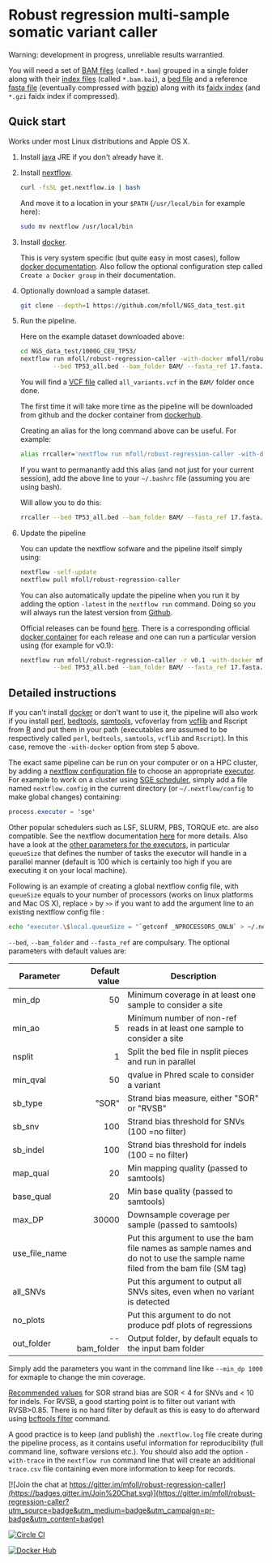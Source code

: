 # Robust regression multi-sample somatic variant caller

Warning: development in progress, unreliable results warrantied.

You will need a set of [BAM files](https://samtools.github.io/hts-specs/) (called `*.bam`) grouped in a single folder along with their [index files](http://www.htslib.org/doc/samtools.html) (called `*.bam.bai`), a [bed file](https://genome.ucsc.edu/FAQ/FAQformat.html#format1) and a reference [fasta file](https://en.wikipedia.org/wiki/FASTA_format) (eventually compressed with [bgzip](http://www.htslib.org/doc/tabix.html)) along with its [faidx index](http://www.htslib.org/doc/faidx.html) (and `*.gzi` faidx index if compressed).

## Quick start

Works under most Linux distributions and Apple OS X.

1. Install [java](https://java.com/download/) JRE if you don't already have it.

2. Install [nextflow](http://www.nextflow.io/).

	```bash
	curl -fsSL get.nextflow.io | bash
	```
	And move it to a location in your `$PATH` (`/usr/local/bin` for example here):
	```bash
	sudo mv nextflow /usr/local/bin
	```
3. Install [docker](https://www.docker.com).
	
	This is very system specific (but quite easy in most cases), follow  [docker documentation](https://docs.docker.com/installation/). Also follow the optional configuration step called `Create a Docker group` in their documentation.

4. Optionally download a sample dataset.

	```bash
	git clone --depth=1 https://github.com/mfoll/NGS_data_test.git
	```
5. Run the pipeline.
	
	Here on the example dataset downloaded above:
	```bash
	cd NGS_data_test/1000G_CEU_TP53/
	nextflow run mfoll/robust-regression-caller -with-docker mfoll/robust-regression-caller \
	         --bed TP53_all.bed --bam_folder BAM/ --fasta_ref 17.fasta.gz
	```
	
	You will find a [VCF file](https://samtools.github.io/hts-specs/) called `all_variants.vcf` in the `BAM/` folder once done.
	
	The first time it will take more time as the pipeline will be downloaded from github and the docker container from [dockerhub](https://hub.docker.com/r/mfoll/robust-regression-caller/).

	Creating an alias for the long command above can be useful. For example:
	```bash
	alias rrcaller='nextflow run mfoll/robust-regression-caller -with-docker mfoll/robust-regression-caller'
	```
	
	If you want to permanantly add this alias (and not just for your current session), add the above  line to your `~/.bashrc` file (assuming you are using bash).
	
	Will allow you to do this:
	```bash
	rrcaller --bed TP53_all.bed --bam_folder BAM/ --fasta_ref 17.fasta.gz
	```
6. Update the pipeline

	You can update the nextflow sofware and the pipeline itself simply using:
	```bash
	nextflow -self-update
	nextflow pull mfoll/robust-regression-caller
	```

	You can also automatically update the pipeline when you run it by adding the option `-latest` in the `nextflow run` command. Doing so you will always run the latest version from [Github](https://github.com/mfoll/robust-regression-caller).

	Official releases can be found [here](https://github.com/mfoll/robust-regression-caller/releases/). There is a corresponding official [docker container](https://hub.docker.com/r/mfoll/robust-regression-caller/) for each release and one can run a particular version using (for example for v0.1):
	```bash
	nextflow run mfoll/robust-regression-caller -r v0.1 -with-docker mfoll/robust-regression-caller:v0.1 \
	         --bed TP53_all.bed --bam_folder BAM/ --fasta_ref 17.fasta.gz
	```

## Detailed instructions

If you can't install [docker](https://www.docker.com) or don't want to use it, the pipeline will also work if you install [perl](https://www.perl.org),  [bedtools](http://bedtools.readthedocs.org/en/latest/), [samtools](http://www.htslib.org), vcfoverlay from [vcflib](https://github.com/ekg/vcflib) and Rscript from [R](https://www.r-project.org) and put them in your path (executables are assumed to be respectively called `perl`, `bedtools`, `samtools`, `vcflib` and `Rscript`). In this case, remove the `-with-docker` option from step 5 above.

The exact same pipeline can be run on your computer or on a HPC cluster, by adding a [nextflow configuration file](http://www.nextflow.io/docs/latest/config.html) to choose an appropriate [executor](http://www.nextflow.io/docs/latest/executor.html). For example to work on a cluster using [SGE scheduler](https://en.wikipedia.org/wiki/Oracle_Grid_Engine), simply add a file named `nextflow.config` in the current directory (or `~/.nextflow/config` to make global changes) containing:  
```java
process.executor = 'sge'
```

Other popular schedulers such as LSF, SLURM, PBS, TORQUE etc. are also compatible. See the nextflow documentation [here](http://www.nextflow.io/docs/latest/executor.html) for more details. Also have a look at the [other parameters for the executors](http://www.nextflow.io/docs/latest/config.html#scope-executor), in particular `queueSize` that defines the number of tasks the executor will handle in a parallel manner (default is 100 which is certainly too high if you are executing it on your local machine).

Following is an example of creating a global nextflow config file, with `queueSize` equals to your number of processors (works on linux platforms and Mac OS X), replace `>` by `>>` if you want to add the argument line to an existing nextflow config file :
```bash
echo "executor.\$local.queueSize = "`getconf _NPROCESSORS_ONLN` > ~/.nextflow/config
```

`--bed`, `--bam_folder` and `--fasta_ref` are compulsary. The optional parameters with default values are:

| Parameter | Default value | Description |
|-----------|--------------:|-------------| 
| min_dp    |            50 | Minimum coverage in at least one sample to consider a site |
| min_ao | 5 | Minimum number of non-ref reads in at least one sample to consider a site|
| nsplit | 1 | Split the bed file in nsplit pieces and run in parallel |
| min_qval | 50 | qvalue in Phred scale to consider a variant |
| sb_type | "SOR" | Strand bias measure, either "SOR" or "RVSB" |
| sb_snv | 100 | Strand bias threshold for SNVs (100 =no filter) |
| sb_indel | 100 | Strand bias threshold for indels (100 = no filter)|
| map_qual | 20 | Min mapping quality (passed to samtools) |
| base_qual | 20 | Min base quality (passed to samtools) |
| max_DP | 30000 | Downsample coverage per sample (passed to samtools) |
| use_file_name |   | Put this argument to use the bam file names as sample names and do not to use the sample name filed from the bam file (SM tag) |
| all_SNVs |   | Put this argument to output all SNVs sites, even when no variant is detected |
| no_plots |   | Put this argument to do not produce pdf plots of regressions |
| out_folder | --bam_folder | Output folder, by default equals to the input bam folder |

Simply add the parameters you want in the command line like `--min_dp 1000` for exmaple to change the min coverage.

[Recommended values](http://gatkforums.broadinstitute.org/discussion/5533/strandoddsratio-computation) for SOR strand bias are SOR < 4 for SNVs and < 10 for indels. For RVSB, a good starting point is to filter out variant with RVSB>0.85. There is no hard filter by default as this is easy to do afterward using [bcftools filter](http://samtools.github.io/bcftools/bcftools.html#filter) command.

A good practice is to keep (and publish) the `.nextflow.log` file create during the pipeline process, as it contains useful information for reproducibility (full command line, software versions etc.). You should also add the option `-with-trace` in the `nextflow run` command line that will create an additional `trace.csv` file containing even more information to keep for records.

[![Join the chat at https://gitter.im/mfoll/robust-regression-caller](https://badges.gitter.im/Join%20Chat.svg)](https://gitter.im/mfoll/robust-regression-caller?utm_source=badge&utm_medium=badge&utm_campaign=pr-badge&utm_content=badge)

[![Circle CI](https://circleci.com/gh/mfoll/robust-regression-caller/tree/master.svg?style=shield)](https://circleci.com/gh/mfoll/robust-regression-caller/tree/master) 

[![Docker Hub](https://img.shields.io/badge/docker-ready-blue.svg)](https://hub.docker.com/r/mfoll/robust-regression-caller/)
